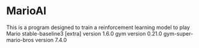 # MarioAI
This is a program designed to train a reinforcement learning model to play Mario 
stable-baseline3 [extra] version 1.6.0
gym version 0.21.0
gym-super-mario-bros version 7.4.0
